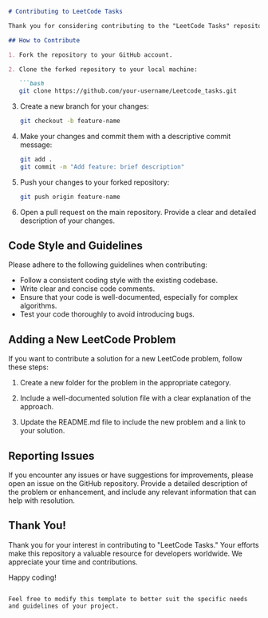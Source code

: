 ```markdown
# Contributing to LeetCode Tasks

Thank you for considering contributing to the "LeetCode Tasks" repository! Your contributions are valuable, and they help make this repository a better resource for the community.

## How to Contribute

1. Fork the repository to your GitHub account.

2. Clone the forked repository to your local machine:

   ```bash
   git clone https://github.com/your-username/Leetcode_tasks.git
   ```

3. Create a new branch for your changes:

   ```bash
   git checkout -b feature-name
   ```

4. Make your changes and commit them with a descriptive commit message:

   ```bash
   git add .
   git commit -m "Add feature: brief description"
   ```

5. Push your changes to your forked repository:

   ```bash
   git push origin feature-name
   ```

6. Open a pull request on the main repository. Provide a clear and detailed description of your changes.

## Code Style and Guidelines

Please adhere to the following guidelines when contributing:

- Follow a consistent coding style with the existing codebase.
- Write clear and concise code comments.
- Ensure that your code is well-documented, especially for complex algorithms.
- Test your code thoroughly to avoid introducing bugs.

## Adding a New LeetCode Problem

If you want to contribute a solution for a new LeetCode problem, follow these steps:

1. Create a new folder for the problem in the appropriate category.

2. Include a well-documented solution file with a clear explanation of the approach.

3. Update the README.md file to include the new problem and a link to your solution.

## Reporting Issues

If you encounter any issues or have suggestions for improvements, please open an issue on the GitHub repository. Provide a detailed description of the problem or enhancement, and include any relevant information that can help with resolution.

## Thank You!

Thank you for your interest in contributing to "LeetCode Tasks." Your efforts make this repository a valuable resource for developers worldwide. We appreciate your time and contributions.

Happy coding!
```

Feel free to modify this template to better suit the specific needs and guidelines of your project.